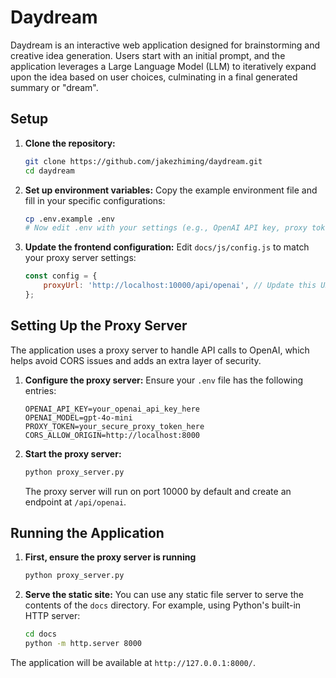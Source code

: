 # Daydream

Daydream is an interactive web application designed for brainstorming and creative idea generation. Users start with an initial prompt, and the application leverages a Large Language Model (LLM) to iteratively expand upon the idea based on user choices, culminating in a final generated summary or "dream".

## Setup

1.  **Clone the repository:**
    ```bash
    git clone https://github.com/jakezhiming/daydream.git
    cd daydream
    ```

2.  **Set up environment variables:**
    Copy the example environment file and fill in your specific configurations:
    ```bash
    cp .env.example .env
    # Now edit .env with your settings (e.g., OpenAI API key, proxy token)
    ```

3.  **Update the frontend configuration:**
    Edit `docs/js/config.js` to match your proxy server settings:
    ```javascript
    const config = {
        proxyUrl: 'http://localhost:10000/api/openai', // Update this URL to your Render-hosted proxy server
    };
    ```

## Setting Up the Proxy Server

The application uses a proxy server to handle API calls to OpenAI, which helps avoid CORS issues and adds an extra layer of security.

1. **Configure the proxy server:**
   Ensure your `.env` file has the following entries:
   ```
   OPENAI_API_KEY=your_openai_api_key_here
   OPENAI_MODEL=gpt-4o-mini
   PROXY_TOKEN=your_secure_proxy_token_here
   CORS_ALLOW_ORIGIN=http://localhost:8000
   ```

2. **Start the proxy server:**
   ```bash
   python proxy_server.py
   ```
   The proxy server will run on port 10000 by default and create an endpoint at `/api/openai`.

## Running the Application

1. **First, ensure the proxy server is running**
   ```bash
   python proxy_server.py
   ```

2. **Serve the static site:**
   You can use any static file server to serve the contents of the `docs` directory. For example, using Python's built-in HTTP server:
   ```bash
   cd docs
   python -m http.server 8000
   ```

The application will be available at `http://127.0.0.1:8000/`.